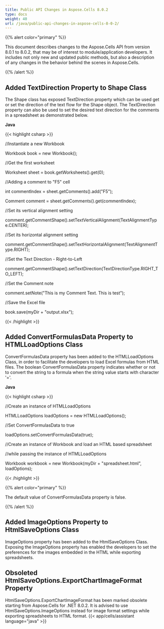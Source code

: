 ```yaml
---
title: Public API Changes in Aspose.Cells 8.0.2
type: docs
weight: 40
url: /java/public-api-changes-in-aspose-cells-8-0-2/
---
```


{{% alert color="primary" %}} 

This document describes changes to the Aspose.Cells API from version 8.0.1 to 8.0.2, that may be of interest to module/application developers. It includes not only new and updated public methods, but also a description of any changes in the behavior behind the scenes in Aspose.Cells.

{{% /alert %}} 
## **Added TextDirection Property to Shape Class**
The Shape class has exposed TextDirection property which can be used get or set the direction of the text flow for the Shape object. The TextDirection property can also be used to set the desired text direction for the comments in a spreadsheet as demonstrated below.

**Java**

{{< highlight csharp >}}

 //Instantiate a new Workbook

Workbook book = new Workbook();

//Get the first worksheet

Worksheet sheet = book.getWorksheets().get(0);

//Adding a comment to "F5" cell

int commentIndex = sheet.getComments().add("F5");

Comment comment = sheet.getComments().get(commentIndex);

//Set its vertical alignment setting            

comment.getCommentShape().setTextVerticalAlignment(TextAlignmentType.CENTER);

//Set its horizontal alignment setting

comment.getCommentShape().setTextHorizontalAlignment(TextAlignmentType.RIGHT);

//Set the Text Direction - Right-to-Left

comment.getCommentShape().setTextDirection(TextDirectionType.RIGHT_TO_LEFT);

//Set the Comment note

comment.setNote("This is my Comment Text. This is test");

//Save the Excel file

book.save(myDir + "output.xlsx");

{{< /highlight >}}
## **Added ConvertFormulasData Property to HTMLLoadOptions Class**
ConvertFormulasData property has been added to the HTMLLoadOptions Class, in order to facilitate the developers to load Excel formulas from HTML files. The boolean ConvertFormulasData property indicates whether or not to convert the string to a formula when the string value starts with character '='.

**Java**

{{< highlight csharp >}}

 //Create an instance of HTMLLoadOptions

HTMLLoadOptions loadOptions = new HTMLLoadOptions();

//Set ConvertFormulasData to true

loadOptions.setConvertFormulasData(true);

//Create an instance of Workbook and load an HTML based spreadsheet 

//while passing the instance of HTMLLoadOptions

Workbook workbook = new Workbook(myDir + "spreadsheet.html", loadOptions);

{{< /highlight >}}

{{% alert color="primary" %}} 

The default value of ConvertFormulasData property is false.

{{% /alert %}}
## **Added ImageOptions Property to HtmlSaveOptions Class**
ImageOptions property has been added to the HtmlSaveOptions Class. Exposing the ImageOptions property has enabled the developers to set the preferences for the images embedded in the HTML while exporting spreadsheets. 
## **Obsoleted HtmlSaveOptions.ExportChartImageFormat Property**
HtmlSaveOptions.ExportChartImageFormat has been marked obsolete starting from Aspose.Cells for .NET 8.0.2. It is advised to use HtmlSaveOptions.ImageOptions instead for image format settings while exporting spreadsheets to HTML format.
{{< app/cells/assistant language="java" >}}